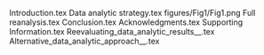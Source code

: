 Introduction.tex
Data analytic strategy.tex
figures/Fig1/Fig1.png
Full reanalysis.tex
Conclusion.tex
Acknowledgments.tex
Supporting Information.tex
Reevaluating_data_analytic_results__.tex
Alternative_data_analytic_approach__.tex
